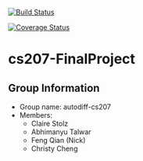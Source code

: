[![Build Status](https://travis-ci.org/autodiff-cs207/cs207-FinalProject.svg?branch=master)](https://travis-ci.org/autodiff-cs207/cs207-FinalProject.svg?branch=master)
 
 
[![Coverage Status](https://coveralls.io/repos/github/autodiff-cs207/cs207-FinalProject/badge.svg?branch=master)](https://coveralls.io/github/autodiff-cs207/cs207-FinalProject?branch=master)
 
# cs207-FinalProject
## Group Information
* Group name: autodiff-cs207
* Members:
    * Claire Stolz
    * Abhimanyu Talwar
    * Feng Qian (Nick)
    * Christy Cheng
 
